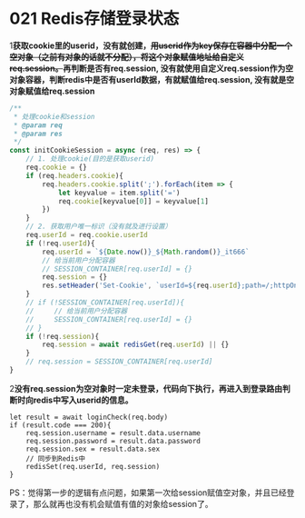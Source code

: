 # 021 Redis存储登录状态

1**获取cookie里的userid，没有就创建，~~用userid作为key保存在容器中分配一个空对象（之前有对象的话就不分配），将这个对象赋值地址给自定义req.session。~~再判断是否有req.session, 没有就使用自定义req.session作为空对象容器，判断redis中是否有userId数据，有就赋值给req.session, 没有就是空对象赋值给req.session**

```js
/**
 * 处理cookie和session
 * @param req
 * @param res
 */
const initCookieSession = async (req, res) => {
    // 1. 处理cookie(目的是获取userid)
    req.cookie = {}
    if (req.headers.cookie){
        req.headers.cookie.split(';').forEach(item => {
            let keyvalue = item.split('=')
            req.cookie[keyvalue[0]] = keyvalue[1]
        })
    }
    // 2. 获取用户唯一标识（没有就及进行设置）
    req.userId = req.cookie.userId
    if (!req.userId){
        req.userId = `${Date.now()}_${Math.random()}_it666`
        // 给当前用户分配容器
        // SESSION_CONTAINER[req.userId] = {}
        req.session = {}
        res.setHeader('Set-Cookie', `userId=${req.userId};path=/;httpOnly;expires=${getCookieExpires()}`)
    }
    // if (!SESSION_CONTAINER[req.userId]){
    //     // 给当前用户分配容器
    //     SESSION_CONTAINER[req.userId] = {}
    // }
    if (!req.session){
        req.session = await redisGet(req.userId) || {}
    }
    // req.session = SESSION_CONTAINER[req.userId]
}
```

2**没有req.session为空对象时一定未登录，代码向下执行，再进入到登录路由判断时向redis中写入userid的信息。**

```
let result = await loginCheck(req.body)
if (result.code === 200){
    req.session.username = result.data.username
    req.session.password = result.data.password
    req.session.sex = result.data.sex
    // 同步到Redis中
    redisSet(req.userId, req.session)
}
```

PS：觉得第一步的逻辑有点问题，如果第一次给session赋值空对象，并且已经登录了，那么就再也没有机会赋值有值的对象给session了。

